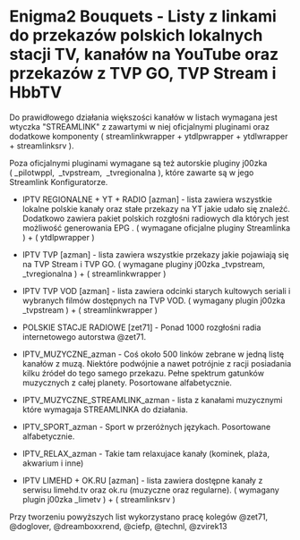 # Enigma2 Bouquets - Listy z linkami do przekazów polskich lokalnych stacji TV, kanałów na YouTube oraz przekazów z TVP GO, TVP Stream i HbbTV

Do prawidłowego działania większości kanałów w listach wymagana jest wtyczka "STREAMLINK" z zawartymi w niej oficjalnymi pluginami oraz dodatkowe komponenty ( streamlinkwrapper + ytdlpwrapper + ytdlwrapper + streamlinksrv ).

Poza oficjalnymi pluginami wymagane są też autorskie pluginy j00zka ( _pilotwppl,  _tvpstream,  _tvregionalna ), które zawarte są w jego Streamlink Konfiguratorze.

- IPTV REGIONALNE + YT + RADIO [azman] - lista zawiera wszystkie lokalne polskie kanały oraz stałe przekazy na YT jakie udało się znaleźć. Dodatkowo zawiera pakiet polskich rozgłośni radiowych dla których jest możliwość generowania EPG . ( wymagane oficjalne pluginy Streamlinka ) + ( ytdlpwrapper )

- IPTV TVP [azman] - lista zawiera wszystkie przekazy jakie pojawiają się na TVP Stream i TVP GO. ( wymagane pluginy j00zka _tvpstream, _tvregionalna ) + ( streamlinkwrapper )

- IPTV TVP VOD [azman] - lista zawiera odcinki starych kultowych seriali i wybranych filmów dostępnych na TVP VOD. ( wymagany plugin j00zka _tvpstream ) + ( streamlinkwrapper )

- POLSKIE STACJE RADIOWE [zet71] - Ponad 1000 rozgłośni radia internetowego autorstwa @zet71.

- IPTV_MUZYCZNE_azman - Coś około 500 linków zebrane w jedną listę kanałów z muzą. Niektóre podwójnie a nawet potrójnie z racji posiadania kilku źródeł do tego samego przekazu. Pełne spektrum gatunków muzycznych z całej planety. Posortowane alfabetycznie.

- IPTV_MUZYCZNE_STREAMLINK_azman - lista z kanałami muzycznymi które wymagaja STREAMLINKA do działania.

- IPTV_SPORT_azman - Sport w przeróżnych językach. Posortowane alfabetycznie.

- IPTV_RELAX_azman - Takie tam relaxujace kanały (kominek, plaża, akwarium i inne)

- IPTV LIMEHD + OK.RU [azman] - lista zawiera dostępne kanały z serwisu limehd.tv oraz ok.ru (muzyczne oraz regularne). ( wymagany plugin j00zka _limetv ) + ( streamlinksrv )


Przy tworzeniu powyższych list wykorzystano pracę kolegów @zet71, @doglover, @dreamboxxrend, @ciefp, @technl, @zvirek13
